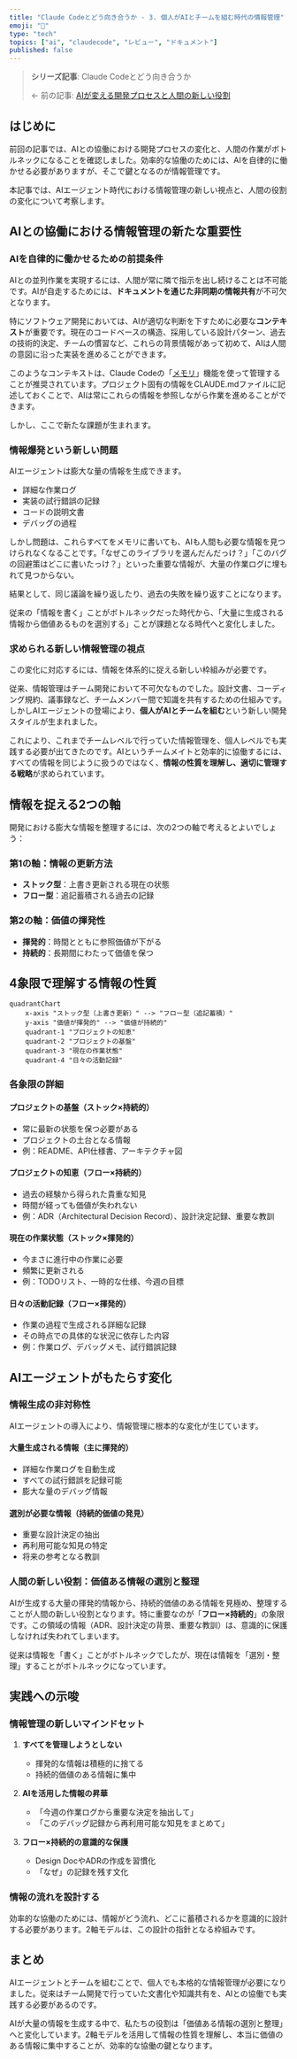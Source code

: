 ```yaml
---
title: "Claude Codeとどう向き合うか - 3. 個人がAIとチームを組む時代の情報管理"
emoji: "📝"
type: "tech"
topics: ["ai", "claudecode", "レビュー", "ドキュメント"]
published: false
---
```


> **シリーズ記事**: Claude Codeとどう向き合うか
>
> ← 前の記事: [AIが変える開発プロセスと人間の新しい役割](./2025-06-24-claude-code-2-process-and-bottleneck)

## はじめに

前回の記事では、AIとの協働における開発プロセスの変化と、人間の作業がボトルネックになることを確認しました。効率的な協働のためには、AIを自律的に働かせる必要がありますが、そこで鍵となるのが情報管理です。

本記事では、AIエージェント時代における情報管理の新しい視点と、人間の役割の変化について考察します。

## AIとの協働における情報管理の新たな重要性

### AIを自律的に働かせるための前提条件

AIとの並列作業を実現するには、人間が常に隣で指示を出し続けることは不可能です。AIが自走するためには、**ドキュメントを通じた非同期の情報共有**が不可欠となります。

特にソフトウェア開発においては、AIが適切な判断を下すために必要な**コンテキスト**が重要です。現在のコードベースの構造、採用している設計パターン、過去の技術的決定、チームの慣習など、これらの背景情報があって初めて、AIは人間の意図に沿った実装を進めることができます。

このようなコンテキストは、Claude Codeの「[メモリ](https://docs.anthropic.com/en/docs/claude-code/memory)」機能を使って管理することが推奨されています。プロジェクト固有の情報をCLAUDE.mdファイルに記述しておくことで、AIは常にこれらの情報を参照しながら作業を進めることができます。

しかし、ここで新たな課題が生まれます。

### 情報爆発という新しい問題

AIエージェントは膨大な量の情報を生成できます。

- 詳細な作業ログ
- 実装の試行錯誤の記録
- コードの説明文書
- デバッグの過程

しかし問題は、これらすべてをメモリに書いても、AIも人間も必要な情報を見つけられなくなることです。「なぜこのライブラリを選んだんだっけ？」「このバグの回避策はどこに書いたっけ？」といった重要な情報が、大量の作業ログに埋もれて見つからない。

結果として、同じ議論を繰り返したり、過去の失敗を繰り返すことになります。

従来の「情報を書く」ことがボトルネックだった時代から、「大量に生成される情報から価値あるものを選別する」ことが課題となる時代へと変化しました。

### 求められる新しい情報管理の視点

この変化に対応するには、情報を体系的に捉える新しい枠組みが必要です。

従来、情報管理はチーム開発において不可欠なものでした。設計文書、コーディング規約、議事録など、チームメンバー間で知識を共有するための仕組みです。しかしAIエージェントの登場により、**個人がAIとチームを組む**という新しい開発スタイルが生まれました。

これにより、これまでチームレベルで行っていた情報管理を、個人レベルでも実践する必要が出てきたのです。AIというチームメイトと効率的に協働するには、すべての情報を同じように扱うのではなく、**情報の性質を理解し、適切に管理する戦略**が求められています。

## 情報を捉える2つの軸

開発における膨大な情報を整理するには、次の2つの軸で考えるとよいでしょう：

### 第1の軸：情報の更新方法

- **ストック型**：上書き更新される現在の状態
- **フロー型**：追記蓄積される過去の記録

### 第2の軸：価値の揮発性

- **揮発的**：時間とともに参照価値が下がる
- **持続的**：長期間にわたって価値を保つ

## 4象限で理解する情報の性質

```mermaid
quadrantChart
    x-axis "ストック型（上書き更新）" --> "フロー型（追記蓄積）"
    y-axis "価値が揮発的" --> "価値が持続的"
    quadrant-1 "プロジェクトの知恵"
    quadrant-2 "プロジェクトの基盤"
    quadrant-3 "現在の作業状態"
    quadrant-4 "日々の活動記録"
```

### 各象限の詳細

#### プロジェクトの基盤（ストック×持続的）

- 常に最新の状態を保つ必要がある
- プロジェクトの土台となる情報
- 例：README、API仕様書、アーキテクチャ図

#### プロジェクトの知恵（フロー×持続的）

- 過去の経験から得られた貴重な知見
- 時間が経っても価値が失われない
- 例：ADR（Architectural Decision Record）、設計決定記録、重要な教訓

#### 現在の作業状態（ストック×揮発的）

- 今まさに進行中の作業に必要
- 頻繁に更新される
- 例：TODOリスト、一時的な仕様、今週の目標

#### 日々の活動記録（フロー×揮発的）

- 作業の過程で生成される詳細な記録
- その時点での具体的な状況に依存した内容
- 例：作業ログ、デバッグメモ、試行錯誤記録

## AIエージェントがもたらす変化

### 情報生成の非対称性

AIエージェントの導入により、情報管理に根本的な変化が生じています。

#### 大量生成される情報（主に揮発的）

- 詳細な作業ログを自動生成
- すべての試行錯誤を記録可能
- 膨大な量のデバッグ情報

#### 選別が必要な情報（持続的価値の発見）

- 重要な設計決定の抽出
- 再利用可能な知見の特定
- 将来の参考となる教訓

### 人間の新しい役割：価値ある情報の選別と整理

AIが生成する大量の揮発的情報から、持続的価値のある情報を見極め、整理することが人間の新しい役割となります。特に重要なのが「**フロー×持続的**」の象限です。この領域の情報（ADR、設計決定の背景、重要な教訓）は、意識的に保護しなければ失われてしまいます。

従来は情報を「書く」ことがボトルネックでしたが、現在は情報を「選別・整理」することがボトルネックになっています。

## 実践への示唆

### 情報管理の新しいマインドセット

1. **すべてを管理しようとしない**

   - 揮発的な情報は積極的に捨てる
   - 持続的価値のある情報に集中

2. **AIを活用した情報の昇華**

   - 「今週の作業ログから重要な決定を抽出して」
   - 「このデバッグ記録から再利用可能な知見をまとめて」

3. **フロー×持続的の意識的な保護**
   - Design DocやADRの作成を習慣化
   - 「なぜ」の記録を残す文化

### 情報の流れを設計する

効率的な協働のためには、情報がどう流れ、どこに蓄積されるかを意識的に設計する必要があります。2軸モデルは、この設計の指針となる枠組みです。

## まとめ

AIエージェントとチームを組むことで、個人でも本格的な情報管理が必要になりました。従来はチーム開発で行っていた文書化や知識共有を、AIとの協働でも実践する必要があるのです。

AIが大量の情報を生成する中で、私たちの役割は「価値ある情報の選別と整理」へと変化しています。2軸モデルを活用して情報の性質を理解し、本当に価値のある情報に集中することが、効率的な協働の鍵となります。
